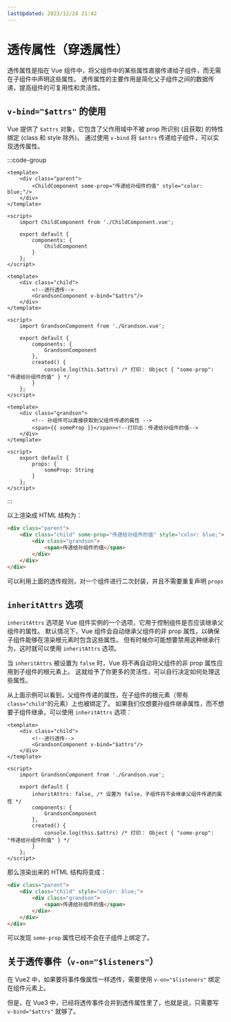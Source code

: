 ```yaml
---
lastUpdated: 2023/12/24 21:42
---
```


# 透传属性（穿透属性）

透传属性是指在 Vue 组件中，将父组件中的某些属性直接传递给子组件，而无需在子组件中声明这些属性。
透传属性的主要作用是简化父子组件之间的数据传递，提高组件的可复用性和灵活性。

## `v-bind="$attrs"` 的使用

Vue 提供了 `$attrs` 对象，它包含了父作用域中不被 prop 所识别 (且获取) 的特性绑定 (class 和 style 除外)。
通过使用 `v-bind` 将 `$attrs` 传递给子组件，可以实现透传属性。

:::code-group
```vue [父组件 ParentComponent.vue]
<template>
    <div class="parent">
        <ChildComponent some-prop="传递给孙组件的值" style="color: blue;"/>
    </div>
</template>

<script>
    import ChildComponent from './ChildComponent.vue';

    export default {
        components: {
            ChildComponent
        }
    };
</script>
```

```vue [子组件 ChildComponent.vue]
<template>
    <div class="child">
        <!--进行透传-->
        <GrandsonComponent v-bind="$attrs"/>
    </div>
</template>

<script>
    import GrandsonComponent from './Grandson.vue';

    export default {
        components: {
            GrandsonComponent
        },
        created() {
            console.log(this.$attrs) /* 打印： Object { "some-prop": "传递给孙组件的值" } */
        }
    };
</script>
```

```vue [孙组件 GrandsonComponent.vue]
<template>
    <div class="grandson">
        <!-- 孙组件可以直接获取到父组件传递的属性 -->
        <span>{{ someProp }}</span><!--打印出：传递给孙组件的值-->
    </div>
</template>

<script>
    export default {
        props: {
            someProp: String
        }
    };
</script>
```
:::

以上渲染成 HTML 结构为：

```html
<div class="parent">
    <div class="child" some-prop="传递给孙组件的值" style="color: blue;">
        <div class="grandson">
            <span>传递给孙组件的值</span>
        </div>
    </div>
</div>
```

可以利用上面的透传规则，对一个组件进行二次封装，并且不需要重复声明 `props`

## `inheritAttrs` 选项

`inheritAttrs` 选项是 Vue 组件实例的一个选项，它用于控制组件是否应该继承父组件的属性。
默认情况下，Vue 组件会自动继承父组件的非 prop 属性，以确保子组件能够在渲染根元素时包含这些属性。
但有时候你可能想要禁用这种继承行为，这时就可以使用 `inheritAttrs` 选项。

当 `inheritAttrs` 被设置为 `false` 时，Vue 将不再自动将父组件的非 prop 属性应用到子组件的根元素上。
这就给予了你更多的灵活性，可以自行决定如何处理这些属性。

从上面示例可以看到，父组件传递的属性，在子组件的根元素（带有`class="child"`的元素）上也被绑定了。
如果我们仅想要孙组件继承属性，而不想要子组件继承，可以使用 `inheritAttrs` 选项：

```vue {12} [子组件 ChildComponent.vue]
<template>
    <div class="child">
        <!--进行透传-->
        <GrandsonComponent v-bind="$attrs"/>
    </div>
</template>

<script>
    import GrandsonComponent from './Grandson.vue';

    export default {
        inheritAttrs: false, /* 设置为 false，子组件将不会继承父组件传递的属性 */
        components: {
            GrandsonComponent
        },
        created() {
            console.log(this.$attrs) /* 打印： Object { "some-prop": "传递给孙组件的值" } */
        }
    };
</script>
```

那么渲染出来的 HTML 结构将变成：

```html {2}
<div class="parent">
    <div class="child" style="color: blue;">
        <div class="grandson">
            <span>传递给孙组件的值</span>
        </div>
    </div>
</div>
```

可以发现 `some-prop` 属性已经不会在子组件上绑定了。

## 关于透传事件（`v-on="$listeners"`）

在 Vue2 中，如果要将事件像属性一样透传，需要使用 `v-on="$listeners"` 绑定在组件元素上。

但是，在 Vue3 中，已经将透传事件合并到透传属性里了，也就是说，只需要写 `v-bind="$attrs"` 就够了。
